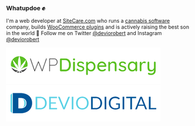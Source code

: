 ### Whatupdoe ✊

I'm a web developer at [SiteCare.com](https://sitecare.com) who runs a [cannabis software](https://www.wpdispensary.com) company, builds [WooCommerce plugins](https://www.deviodigital.com) and is actively raising the best son in the world :100: Follow me on Twitter [@deviorobert](https://twitter.com/deviorobert) and Instagram [@deviorobert](https://instagram.com/deviorobert) 

[![WP Dispensary](https://raw.githubusercontent.com/robertdevore/robertdevore/master/img/logo-wp-dispensary.png)](https://wpdispensary.com) [![Devio Digital](https://raw.githubusercontent.com/robertdevore/robertdevore/master/img/logo-devio-digital.png)](https://deviodigital.com)

